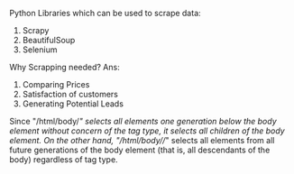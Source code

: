 Python Libraries which can be used to scrape data:
1. Scrapy
2. BeautifulSoup
3. Selenium

Why Scrapping needed?
Ans:
1. Comparing Prices
2. Satisfaction of customers
3. Generating Potential Leads


Since "/html/body/*" selects all elements one generation below the body element without concern of the tag type, it selects all children of the body element. 
On the other hand, "/html/body//*" selects all elements from all future generations of the body element (that is, all descendants of the body) regardless of tag type.
   

